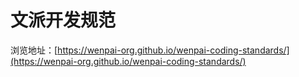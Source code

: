 # 文派开发规范

浏览地址：[https://wenpai-org.github.io/wenpai-coding-standards/](https://wenpai-org.github.io/wenpai-coding-standards/)
